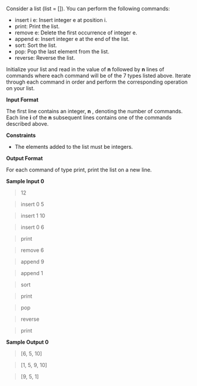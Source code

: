 Consider a list (list = []). You can perform the following commands:

* insert i e: Insert integer e at position i.
* print: Print the list.
* remove e: Delete the first occurrence of integer e.
* append e: Insert integer e at the end of the list.
* sort: Sort the list.
* pop: Pop the last element from the list.
* reverse: Reverse the list.

Initialize your list and read in the value of **n** followed by **n** lines of commands where each command will be of the 7 types listed above. Iterate through each command in order and perform the corresponding operation on your list.

**Input Format**

The first line contains an integer, **n** , denoting the number of commands.
Each line **i** of the **n** subsequent lines contains one of the commands described above.

**Constraints**

* The elements added to the list must be integers.

**Output Format**

For each command of type print, print the list on a new line.

**Sample Input 0**

>12

>insert 0 5

>insert 1 10

>insert 0 6

>print

>remove 6

>append 9

>append 1

>sort

>print

>pop

>reverse

>print

**Sample Output 0**

>[6, 5, 10]

>[1, 5, 9, 10]

>[9, 5, 1]

